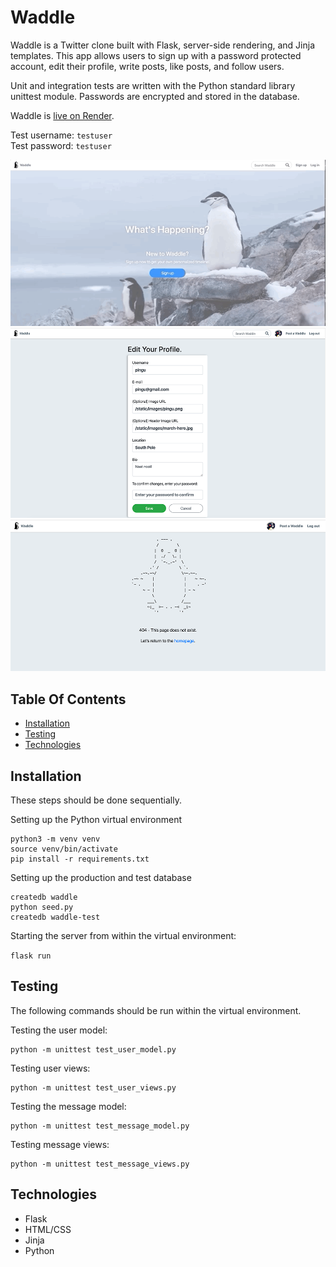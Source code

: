 # Waddle

Waddle is a Twitter clone built with Flask, server-side rendering, and Jinja templates. This app allows users to sign up with a password protected account, edit their profile, write posts, like posts, and follow users. 

Unit and integration tests are written with the Python standard library unittest module. Passwords are encrypted and stored in the database.  

Waddle is [live on Render](https://waddle.onrender.com/).

Test username: `testuser`  
Test password: `testuser`

![Demo Gif](static/images/demo.gif)
![Edit Profile Form Screenshot](static/images/profile-edit-screenshot.png)
![404 Page Screenshot](static/images/404-screenshot.png)

## Table Of Contents
- [Installation](https://github.com/kathyn138/Waddle#installation)
- [Testing](https://github.com/kathyn138/Waddle#testing)
- [Technologies](https://github.com/kathyn138/Waddle#technologies)

## Installation 

These steps should be done sequentially. 

Setting up the Python virtual environment

```
python3 -m venv venv
source venv/bin/activate
pip install -r requirements.txt
```

Setting up the production and test database

```
createdb waddle
python seed.py
createdb waddle-test
```

Starting the server from within the virtual environment: 

```flask run```

## Testing
The following commands should be run within the virtual environment.

Testing the user model: 

```
python -m unittest test_user_model.py
```

Testing user views: 
```
python -m unittest test_user_views.py
```

Testing the message model: 
```
python -m unittest test_message_model.py
```

Testing message views: 
```
python -m unittest test_message_views.py
```

## Technologies

- Flask
- HTML/CSS
- Jinja
- Python
